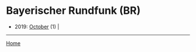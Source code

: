 # Bayerischer Rundfunk (BR)

  * 2019: 
      [October](./bayerischer-rundfunk-br-2019-10.md) (1) | 

----

[Home](../)
